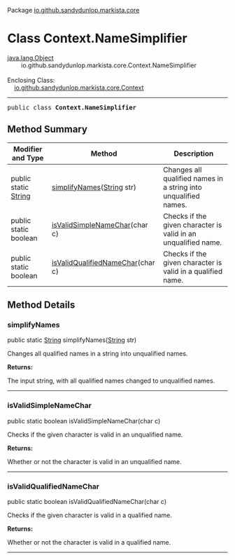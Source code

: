 Package [io.github.sandydunlop.markista.core](index.md)

# Class Context.NameSimplifier
[java.lang.Object](https://docs.oracle.com/en/java/javase/24/docs/api/java.base/java/lang/Object.html)<br/>
        io.github.sandydunlop.markista.core.Context.NameSimplifier<br/>
<br/>
Enclosing Class:<br/>
    [io.github.sandydunlop.markista.core.Context](Context.md)


----

<span style="font-family: monospace;">public class __Context.NameSimplifier__</span>


## Method Summary

| Modifier and Type                                                                                          | Method                                                                                                                            | Description                                                     |
|------------------------------------------------------------------------------------------------------------|-----------------------------------------------------------------------------------------------------------------------------------|-----------------------------------------------------------------|
| public static [String](https://docs.oracle.com/en/java/javase/24/docs/api/java.base/java/lang/String.html) | [simplifyNames](#simplifynames)([String](https://docs.oracle.com/en/java/javase/24/docs/api/java.base/java/lang/String.html) str) | Changes all qualified names in a string into unqualified names. |
| public static boolean                                                                                      | [isValidSimpleNameChar](#isvalidsimplenamechar)(char c)                                                                           | Checks if the given character is valid in an unqualified name.  |
| public static boolean                                                                                      | [isValidQualifiedNameChar](#isvalidqualifiednamechar)(char c)                                                                     | Checks if the given character is valid in a qualified name.     |

## Method Details

### simplifyNames

public static [String](https://docs.oracle.com/en/java/javase/24/docs/api/java.base/java/lang/String.html) simplifyNames([String](https://docs.oracle.com/en/java/javase/24/docs/api/java.base/java/lang/String.html) str)

Changes all qualified names in a string into unqualified names.

**Returns:**

The input string, with all qualified names changed to unqualified names.


---

### isValidSimpleNameChar

public static boolean isValidSimpleNameChar(char c)

Checks if the given character is valid in an unqualified name.

**Returns:**

Whether or not the character is valid in an unqualified name.


---

### isValidQualifiedNameChar

public static boolean isValidQualifiedNameChar(char c)

Checks if the given character is valid in a qualified name.

**Returns:**

Whether or not the character is valid in a qualified name.


---


